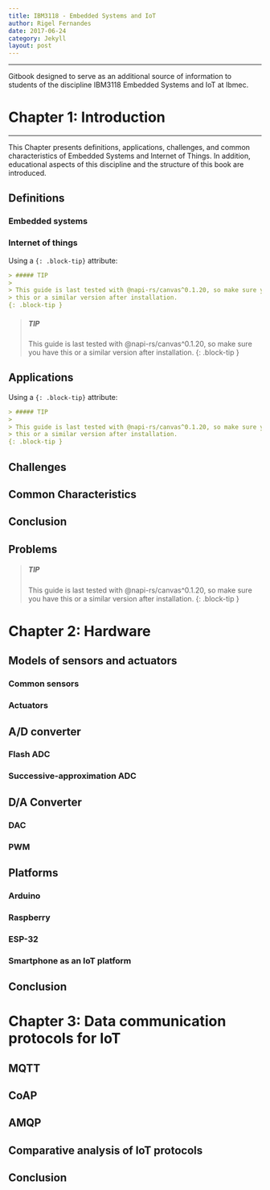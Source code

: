 ```yaml
---
title: IBM3118 - Embedded Systems and IoT
author: Rigel Fernandes
date: 2017-06-24
category: Jekyll
layout: post
---
```


-------------

Gitbook designed to serve as an additional source of information to students of the discipline IBM3118 Embedded Systems and IoT at Ibmec.

# Chapter 1: Introduction
-------------

This Chapter presents definitions, applications, challenges, and common characteristics of Embedded Systems and Internet of Things. In addition, educational aspects of this discipline and the structure of this book are introduced.

## Definitions

### Embedded systems

### Internet of things

Using a `{: .block-tip}` attribute:

```markdown
> ##### TIP
>
> This guide is last tested with @napi-rs/canvas^0.1.20, so make sure you have
> this or a similar version after installation.
{: .block-tip }
```

> ##### TIP
>
> This guide is last tested with @napi-rs/canvas^0.1.20, so make sure you have
> this or a similar version after installation.
{: .block-tip }

## Applications

Using a `{: .block-tip}` attribute:

```markdown
> ##### TIP
>
> This guide is last tested with @napi-rs/canvas^0.1.20, so make sure you have
> this or a similar version after installation.
{: .block-tip }
```

## Challenges

## Common Characteristics

## Conclusion


## Problems

> ##### TIP
>
> This guide is last tested with @napi-rs/canvas^0.1.20, so make sure you have
> this or a similar version after installation.
{: .block-tip }


# Chapter 2:  Hardware

## Models of sensors and actuators

### Common sensors

### Actuators

## A/D converter

### Flash ADC

### Successive-approximation ADC

## D/A Converter

### DAC

### PWM

## Platforms

### Arduino

### Raspberry

### ESP-32

### Smartphone as an IoT platform

## Conclusion

# Chapter 3: Data communication protocols for IoT

## MQTT

## CoAP

## AMQP

## Comparative analysis of IoT protocols

## Conclusion
